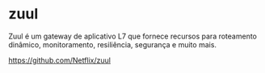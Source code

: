 # zuul
Zuul é um gateway de aplicativo L7 que fornece recursos para 
roteamento dinâmico, monitoramento, resiliência, segurança e muito mais.

https://github.com/Netflix/zuul

